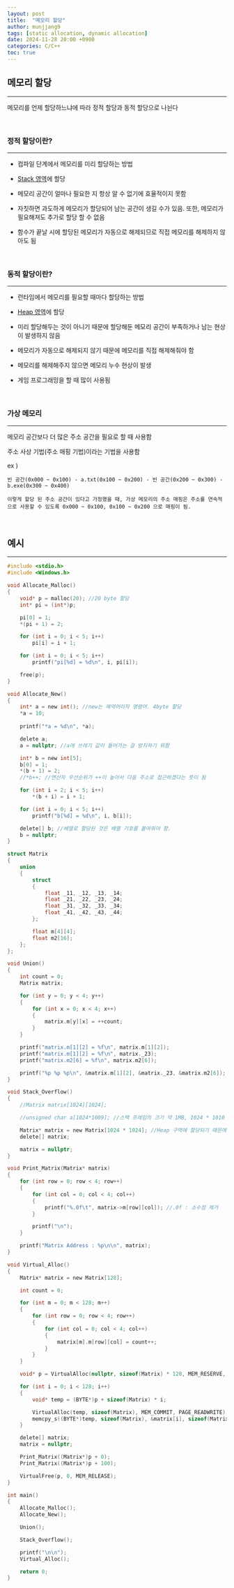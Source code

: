 ```yaml
---
layout: post
title:  "메모리 할당"
author: munjjang9
tags: [static allocation, dynamic allocation]
date: 2024-11-28 20:00 +0900
categories: C/C++
toc: true
---
```


## 메모리 할당
---
메모리를 언제 할당하느냐에 따라 정적 할당과 동적 할당으로 나뉜다

<br>

### 정적 할당이란?
---
- 컴파일 단계에서 메모리를 미리 할당하는 방법

- [Stack 영역](https://munjjang9.github.io/c/c++/2024/11/27/memory-segments/#stack-%EC%98%81%EC%97%AD)에 할당

- 메모리 공간이 얼마나 필요한 지 항상 알 수 없기에 효율적이지 못함

- 자칫하면 과도하게 메모리가 할당되어 남는 공간이 생길 수가 있음. 또한, 메모리가 필요해져도 추가로 할당 할 수 없음

- 함수가 끝날 시에 할당된 메모리가 자동으로 해제되므로 직접 메모리를 해제하지 않아도 됨

<br>

### 동적 할당이란?
---
- 런타임에서 메모리를 필요할 때마다 할당하는 방법

- [Heap 영역](https://munjjang9.github.io/c/c++/2024/11/27/memory-segments/#heap-%EC%98%81%EC%97%AD)에 할당

- 미리 할당해두는 것이 아니기 때문에 할당해둔 메모리 공간이 부족하거나 남는 현상이 발생하지 않음

- 메모리가 자동으로 해제되지 않기 때문에 메모리를 직접 해제해줘야 함

- 메모리를 해제해주지 않으면 메모리 누수 현상이 발생

- 게임 프로그래밍을 할 때 많이 사용됨

<br>

### 가상 메모리
---
메모리 공간보다 더 많은 주소 공간을 필요로 할 때 사용함

주소 사상 기법(주소 매핑 기법)이라는 기법을 사용함

ex ) 
	
	빈 공간(0x000 ~ 0x100) - a.txt(0x100 ~ 0x200) - 빈 공간(0x200 ~ 0x300) - b.exe(0x300 ~ 0x400)

	이렇게 할당 된 주소 공간이 있다고 가정했을 때, 가상 메모리의 주소 매핑은 주소를 연속적으로 사용할 수 있도록 0x000 ~ 0x100, 0x100 ~ 0x200 으로 매핑이 됨.

<br>

## 예시
---
```c
#include <stdio.h>
#include <Windows.h>

void Allocate_Malloc()
{
	void* p = malloc(20); //20 byte 할당
	int* pi = (int*)p;

	pi[0] = 1;
	*(pi + 1) = 2;

	for (int i = 0; i < 5; i++)
		pi[i] = i + 1;

	for (int i = 0; i < 5; i++)
		printf("pi[%d] = %d\n", i, pi[i]);

	free(p);
}

void Allocate_New()
{
	int* a = new int(); //new는 예약어이자 명령어. 4byte 할당
	*a = 10;
	
	printf("*a = %d\n", *a);

	delete a;
	a = nullptr; //a에 쓰레기 값이 들어가는 걸 방지하기 위함

	int* b = new int[5];
	b[0] = 1;
	*(b + 1) = 2;
	//*b++; //연산자 우선순위가 ++이 높아서 다음 주소로 접근하겠다는 뜻이 됨

	for (int i = 2; i < 5; i++)
		*(b + i) = i + 1;

	for (int i = 0; i < 5; i++)
		printf("b[%d] = %d\n", i, b[i]);

	delete[] b; //배열로 할당된 것은 배열 기호를 붙여줘야 함.
	b = nullptr;
}

struct Matrix
{
	union
	{
		struct  
		{
			float _11, _12, _13, _14;
			float _21, _22, _23, _24;
			float _31, _32, _33, _34;
			float _41, _42, _43, _44;
		};

		float m[4][4];
		float m2[16];
	};
};

void Union()
{
	int count = 0;
	Matrix matrix;

	for (int y = 0; y < 4; y++)
	{
		for (int x = 0; x < 4; x++)
		{
			matrix.m[y][x] = ++count;
		}
	}

	printf("matrix.m[1][2] = %f\n", matrix.m[1][2]);
	printf("matrix.m[1][2] = %f\n", matrix._23);
	printf("matrix.m2[6] = %f\n", matrix.m2[6]);

	printf("%p %p %p\n", &matrix.m[1][2], &matrix._23, &matrix.m2[6]);
}

void Stack_Overflow()
{
	//Matrix matrix[1024][1024];

	//unsigned char a[1024*1009]; //스택 프레임의 크기 약 1MB, 1024 * 1010

	Matrix* matrix = new Matrix[1024 * 1024]; //Heap 구역에 할당되기 때문에 허용 됨
	delete[] matrix;

	matrix = nullptr;
}

void Print_Matrix(Matrix* matrix)
{
	for (int row = 0; row < 4; row++)
	{
		for (int col = 0; col < 4; col++)
		{
			printf("%.0f\t", matrix->m[row][col]); //.0f : 소수점 제거
		}

		printf("\n");
	}

	printf("Matrix Address : %p\n\n", matrix);
}

void Virtual_Alloc()
{
	Matrix* matrix = new Matrix[128];

	int count = 0;

	for (int m = 0; m < 128; m++)
	{
		for (int row = 0; row < 4; row++)
		{
			for (int col = 0; col < 4; col++)
			{
				matrix[m].m[row][col] = count++;
			}
		}
	}

	void* p = VirtualAlloc(nullptr, sizeof(Matrix) * 128, MEM_RESERVE, PAGE_READWRITE); //예약된 공간의 시작 주소를 p에 저장

	for (int i = 0; i < 128; i++)
	{
		void* temp = (BYTE*)p + sizeof(Matrix) * i;

		VirtualAlloc(temp, sizeof(Matrix), MEM_COMMIT, PAGE_READWRITE);
		memcpy_s((BYTE*)temp, sizeof(Matrix), &matrix[i], sizeof(Matrix));
	}

	delete[] matrix;
	matrix = nullptr;

	Print_Matrix((Matrix*)p + 0);
	Print_Matrix((Matrix*)p + 100);

	VirtualFree(p, 0, MEM_RELEASE);
}

int main()
{
	Allocate_Malloc();
	Allocate_New();

	Union();

	Stack_Overflow();

	printf("\n\n");
	Virtual_Alloc();

	return 0;
}
```
